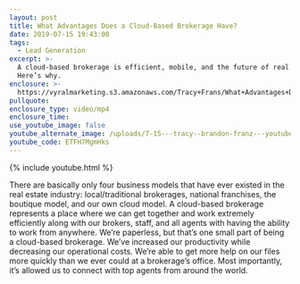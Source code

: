 ```yaml
---
layout: post
title: What Advantages Does a Cloud-Based Brokerage Have?
date: 2019-07-15 19:43:00
tags:
  - Lead Generation
excerpt: >-
  A cloud-based brokerage is efficient, mobile, and the future of real estate.
  Here’s why.
enclosure: >-
  https://vyralmarketing.s3.amazonaws.com/Tracy+Frans/What+Advantages+Does+a+Cloud-Based+Brokerage+Have_.mp4
pullquote:
enclosure_type: video/mp4
enclosure_time:
use_youtube_image: false
youtube_alternate_image: /uploads/7-15---tracy--brandon-franz---youtube.jpg
youtube_code: ETFH7MgmHks
---
```


{% include youtube.html %}

There are basically only four business models that have ever existed in the real estate industry: local/traditional brokerages, national franchises, the boutique model, and our own cloud model. A cloud-based brokerage represents a place where we can get together and work extremely efficiently along with our brokers, staff, and all agents with having the ability to work from anywhere. We’re paperless, but that’s one small part of being a cloud-based brokerage. We’ve increased our productivity while decreasing our operational costs. We’re able to get more help on our files more quickly than we ever could at a brokerage’s office. Most importantly, it’s allowed us to connect with top agents from around the world.